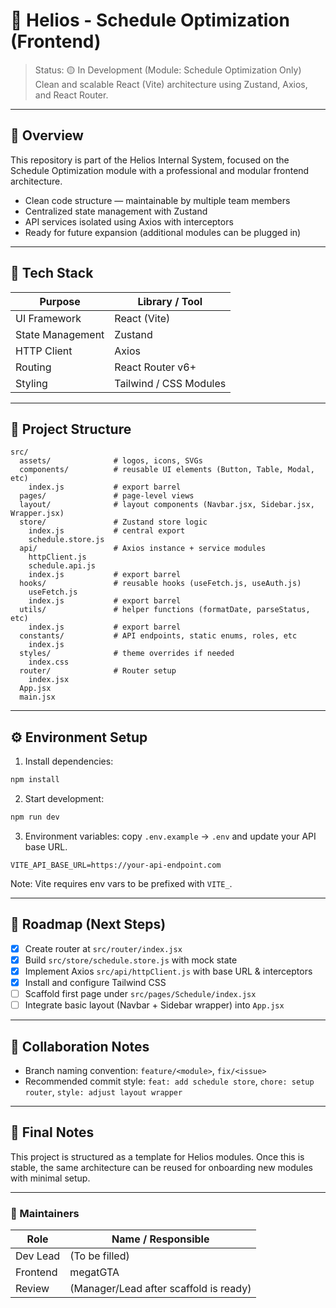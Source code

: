 # 🚀 Helios - Schedule Optimization (Frontend)

> Status: 🟡 In Development (Module: Schedule Optimization Only)  
> Clean and scalable React (Vite) architecture using Zustand, Axios, and React Router.

---

## 🎯 Overview

This repository is part of the Helios Internal System, focused on the Schedule Optimization module with a professional and modular frontend architecture.

- Clean code structure — maintainable by multiple team members
- Centralized state management with Zustand
- API services isolated using Axios with interceptors
- Ready for future expansion (additional modules can be plugged in)

---

## 🧩 Tech Stack

| Purpose | Library / Tool |
|---|---|
| UI Framework | React (Vite) |
| State Management | Zustand |
| HTTP Client | Axios |
| Routing | React Router v6+ |
| Styling  | Tailwind / CSS Modules |

---

## 📁 Project Structure

```
src/
  assets/              # logos, icons, SVGs
  components/          # reusable UI elements (Button, Table, Modal, etc)
    index.js           # export barrel
  pages/               # page-level views
  layout/              # layout components (Navbar.jsx, Sidebar.jsx, Wrapper.jsx)
  store/               # Zustand store logic
    index.js           # central export
    schedule.store.js
  api/                 # Axios instance + service modules
    httpClient.js
    schedule.api.js
    index.js           # export barrel
  hooks/               # reusable hooks (useFetch.js, useAuth.js)
    useFetch.js
    index.js           # export barrel
  utils/               # helper functions (formatDate, parseStatus, etc)
    index.js           # export barrel
  constants/           # API endpoints, static enums, roles, etc
    index.js
  styles/              # theme overrides if needed
    index.css
  router/              # Router setup
    index.jsx
  App.jsx
  main.jsx
```

---

## ⚙️ Environment Setup

1) Install dependencies:
```bash
npm install
```

2) Start development:
```bash
npm run dev
```

3) Environment variables: copy `.env.example` → `.env` and update your API base URL.
```env
VITE_API_BASE_URL=https://your-api-endpoint.com
```

Note: Vite requires env vars to be prefixed with `VITE_`.

---


## 🧭 Roadmap (Next Steps)

- [x] Create router at `src/router/index.jsx`
- [x] Build `src/store/schedule.store.js` with mock state
- [x] Implement Axios `src/api/httpClient.js` with base URL & interceptors
- [x] Install and configure Tailwind CSS
- [ ] Scaffold first page under `src/pages/Schedule/index.jsx`
- [ ] Integrate basic layout (Navbar + Sidebar wrapper) into `App.jsx`

---

## 👥 Collaboration Notes

- Branch naming convention: `feature/<module>`, `fix/<issue>`
- Recommended commit style: `feat: add schedule store`, `chore: setup router`, `style: adjust layout wrapper`

---

## 🏁 Final Notes

This project is structured as a template for Helios modules. Once this is stable, the same architecture can be reused for onboarding new modules with minimal setup.

---

### 📌 Maintainers

| Role | Name / Responsible |
|---|---|
| Dev Lead | (To be filled) |
| Frontend | megatGTA |
| Review | (Manager/Lead after scaffold is ready) |
